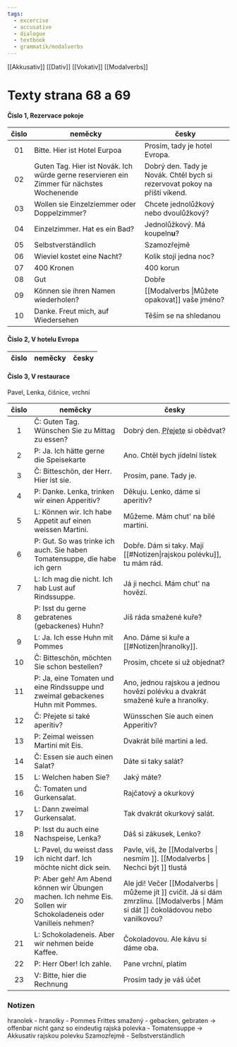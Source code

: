 ```yaml
---
tags:
  - excercise
  - accusative
  - dialogue
  - textbook
  - grammatik/modalverbs
---
```

[[Akkusativ]] [[Dativ]] [[Vokativ]] [[Modalverbs]]
# Texty strana 68 a 69 


#### Čislo 1, Rezervace pokoje
| čislo | neměcky                                    | česky                                                         |
| :---: | ------------------------------------------ | ------------------------------------------------------------- |
|01| Bitte. Hier ist Hotel Eurpoa | Prosím, tady je hotel Evropa. |
|02| Guten Tag. Hier ist Novák. Ich würde gerne reservieren ein Zimmer für nächstes Wochenende | Dobrý den. Tady je Novák. Chtěl bych si rezervovat pokoy na příští víkend. |
|03| Wollen sie Einzelziemmer oder Doppelzimmer? | Chcete jednolůžkový nebo dvoulůžkový? |
|04| Einzelzimmer. Hat es ein Bad? | Jednolůžkový. Má koupeln**u**? |
|05| Selbstverständlich | Szamozřejmě |
|06| Wieviel kostet eine Nacht? | Kolik stojí jedna noc? |
|07| 400 Kronen | 400 korun |
|08| Gut | Dobře |
|09| Können sie ihren Namen wiederholen? | [[Modalverbs \|Můžete opakovat]] vaše jméno? |
|10| Danke. Freut mich, auf Wiedersehen | Těším se na shledanou |


#### Čislo 2, V hotelu Evropa
| čislo | neměcky                                          | česky                                           |
| :---: | ------------------------------------------------ | ----------------------------------------------- |


#### Čislo 3, V restaurace
Pavel, Lenka, čišnice, vrchní

| čislo | neměcky                                                  |  česky                                |
|:---:| ---------------------------------------------------------- | --------------------------------------|
| 1| Č: Guten Tag. Wünschen Sie zu Mittag zu essen? | Dobrý den. <abbr title="prát si - přeju - sich wünschen">Přejete</abbr> si obědvat? |
| 2| P: Ja. Ich hätte gerne die Speisekarte | Ano. Chtěl bych jídelní lístek |
| 3| Č: Bitteschön, der Herr. Hier ist sie. | Prosím, pane. Tady je. |
| 4| P: Danke. Lenka, trinken wir einen Apperitiv? | Děkuju. Lenko, dáme si aperitiv? |
| 5| L: Können wir. Ich habe Appetit auf einen weissen Martini. | Můžeme. Mám chut' na bílé martini. |
| 6| P: Gut. So was trinke ich auch. Sie haben Tomatensuppe, die habe ich gern | Dobře. Dám si taky. Mají [[#Notizen\|rajskou polévku]], tu mám rád. |
| 7| L: Ich mag die nicht. Ich hab Lust auf Rindssuppe. | Já ji nechci. Mám chut' na hovězí. |
| 8| P: Isst du gerne gebratenes (gebackenes) Huhn? | Jíš ráda smažené kuře? |
| 9| L: Ja. Ich esse Huhn mit Pommes | Ano. Dáme si kuře a [[#Notizen\|hranolky]]. |
|10| Č: Bitteschön, möchten Sie schon bestellen? | Prosím, chcete si už objednat? |
|11| P: Ja, eine Tomaten und eine Rindssuppe und zweimal gebackenes Huhn mit Pommes. | Ano, jednou rajskou a jednou hovězí polévku a dvakrát smažené kuře a hranolky. |
|12| Č: Přejete si také aperitiv? | Wünsschen Sie auch einen Apperitiv? |
|13| P: Zeimal weissen Martini mit Eis. | Dvakrát bílé martini a led. |
|14| Č: Essen sie auch einen Salat? | Dáte si taky salát? |
|15| L: Welchen haben Sie? | Jaký máte? |
|16| Č: Tomaten und Gurkensalat. | Rajčatový a okurkový |
|17| L: Dann zweimal Gurkensalat. | Tak dvakrát okurkový salát. |
|18| P: Isst du auch eine Nachspeise, Lenka? | Dáš si zákusek, Lenko? |
|19| L: Pavel, du weisst dass ich nicht darf. Ich möchte nicht dick sein. | Pavle, víš, že [[Modalverbs \| nesmím ]]. [[Modalverbs \| Nechci být ]] tlustá |
|20| P: Aber geh! Am Abend können wir Übungen machen. Ich nehme Eis. Sollen wir Schokoladeneis oder Vanilleis nehmen? | Ale jdi! Večer [[Modalverbs \| můžeme jít ]] cvičit. Já si dám zmrzlinu. [[Modalverbs \| Mám si dát ]] čokoládovou nebo vanilkovou? |
|21| L: Schokoladeneis. Aber wir nehmen beide Kaffee. | Čokoladovou. Ale kávu si dáme oba. |
|22| P: Herr Ober! Ich zahle. |Pane vrchní, platím |
|23| V: Bitte, hier die Rechnung | Prosím tady je váš účet |

### Notizen
hranolek - hranolky - Pommes Frittes
smažený - gebacken, gebraten -> offenbar nicht ganz so eindeutig
rajská polevka - Tomatensuppe -> Akkusativ rajskou polevku
Szamozřejmě - Selbstverständlich